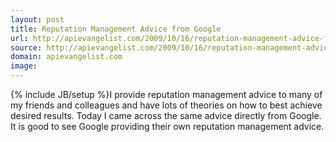 ```yaml
---
layout: post
title: Reputation Management Advice from Google
url: http://apievangelist.com/2009/10/16/reputation-management-advice-from-google/
source: http://apievangelist.com/2009/10/16/reputation-management-advice-from-google/
domain: apievangelist.com
image: 
---
```

{% include JB/setup %}I provide reputation management advice to many of my friends and colleagues and have lots of theories on how to best achieve desired results.
Today I came across the same advice directly from Google.
It is good to see Google providing their own reputation management advice.